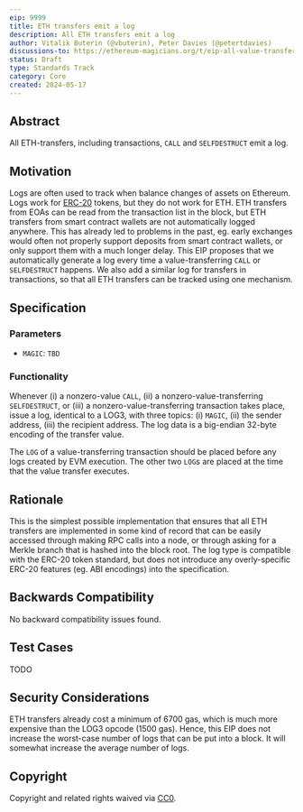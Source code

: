 ```yaml
---
eip: 9999
title: ETH transfers emit a log
description: All ETH transfers emit a log
author: Vitalik Buterin (@vbuterin), Peter Davies (@petertdavies)
discussions-to: https://ethereum-magicians.org/t/eip-all-value-transferring-calls-create-a-log/20034
status: Draft
type: Standards Track
category: Core
created: 2024-05-17
---
```


## Abstract

All ETH-transfers, including transactions, `CALL` and `SELFDESTRUCT` emit a log.

## Motivation

Logs are often used to track when balance changes of assets on Ethereum. Logs work for [ERC-20](./eip-20.md) tokens, but they do not work for ETH. ETH transfers from EOAs can be read from the transaction list in the block, but ETH transfers from smart contract wallets are not automatically logged anywhere. This has already led to problems in the past, eg. early exchanges would often not properly support deposits from smart contract wallets, or only support them with a much longer delay. This EIP proposes that we automatically generate a log every time a value-transferring `CALL` or `SELFDESTRUCT` happens. We also add a similar log for transfers in transactions, so that all ETH transfers can be tracked using one mechanism.

## Specification

### Parameters

* `MAGIC`: `TBD`

### Functionality

Whenever (i) a nonzero-value `CALL`, (ii) a nonzero-value-transferring `SELFDESTRUCT`, or (iii) a nonzero-value-transferring transaction takes place, issue a log, identical to a LOG3, with three topics: (i) `MAGIC`, (ii) the sender address, (iii) the recipient address. The log data is a big-endian 32-byte encoding of the transfer value.

The `LOG` of a value-transferring transaction should be placed before any logs created by EVM execution. The other two `LOG`s are placed at the time that the value transfer executes.

## Rationale

This is the simplest possible implementation that ensures that all ETH transfers are implemented in some kind of record that can be easily accessed through making RPC calls into a node, or through asking for a Merkle branch that is hashed into the block root. The log type is compatible with the ERC-20 token standard, but does not introduce any overly-specific ERC-20 features (eg. ABI encodings) into the specification.

## Backwards Compatibility

No backward compatibility issues found.

## Test Cases

TODO

## Security Considerations

ETH transfers already cost a minimum of 6700 gas, which is much more expensive than the LOG3 opcode (1500 gas). Hence, this EIP does not increase the worst-case number of logs that can be put into a block. It will somewhat increase the average number of logs.

## Copyright

Copyright and related rights waived via [CC0](../LICENSE.md).
